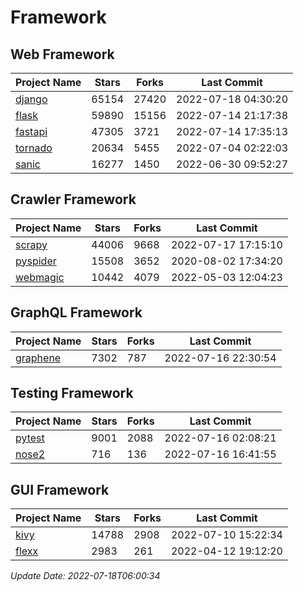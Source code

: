 # Framework

## Web Framework
| Project Name | Stars | Forks | Last Commit |
| ------------ | ----- | ----- | ----------- |
| [django](https://github.com/django/django) | 65154 | 27420 | 2022-07-18 04:30:20 |
| [flask](https://github.com/pallets/flask) | 59890 | 15156 | 2022-07-14 21:17:38 |
| [fastapi](https://github.com/tiangolo/fastapi) | 47305 | 3721 | 2022-07-14 17:35:13 |
| [tornado](https://github.com/tornadoweb/tornado) | 20634 | 5455 | 2022-07-04 02:22:03 |
| [sanic](https://github.com/sanic-org/sanic) | 16277 | 1450 | 2022-06-30 09:52:27 |

## Crawler Framework
| Project Name | Stars | Forks | Last Commit |
| ------------ | ----- | ----- | ----------- |
| [scrapy](https://github.com/scrapy/scrapy) | 44006 | 9668 | 2022-07-17 17:15:10 |
| [pyspider](https://github.com/binux/pyspider) | 15508 | 3652 | 2020-08-02 17:34:20 |
| [webmagic](https://github.com/code4craft/webmagic) | 10442 | 4079 | 2022-05-03 12:04:23 |

## GraphQL Framework
| Project Name | Stars | Forks | Last Commit |
| ------------ | ----- | ----- | ----------- |
| [graphene](https://github.com/graphql-python/graphene) | 7302 | 787 | 2022-07-16 22:30:54 |

## Testing Framework
| Project Name | Stars | Forks | Last Commit |
| ------------ | ----- | ----- | ----------- |
| [pytest](https://github.com/pytest-dev/pytest) | 9001 | 2088 | 2022-07-16 02:08:21 |
| [nose2](https://github.com/nose-devs/nose2) | 716 | 136 | 2022-07-16 16:41:55 |

## GUI Framework
| Project Name | Stars | Forks | Last Commit |
| ------------ | ----- | ----- | ----------- |
| [kivy](https://github.com/kivy/kivy) | 14788 | 2908 | 2022-07-10 15:22:34 |
| [flexx](https://github.com/flexxui/flexx) | 2983 | 261 | 2022-04-12 19:12:20 |

*Update Date: 2022-07-18T06:00:34*